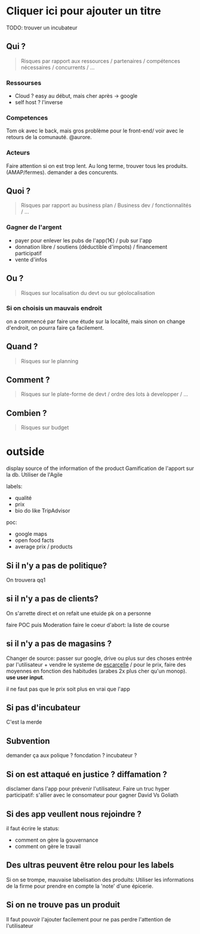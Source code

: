 # Cliquer ici pour ajouter un titre
TODO: trouver un incubateur

## Qui ?
> Risques par rapport aux  ressources  / partenaires / compétences nécessaires / concurrents / …

### Ressourses
 - Cloud ? easy au début, mais cher après -> google
 - self host ? l'inverse

### Competences
Tom ok avec le back, mais gros problème pour le front-end/
voir avec le retours de la comunauté. @aurore.

### Acteurs
Faire attention si on est trop lent.
Au long terme, trouver tous les produits.(AMAP/fermes). demander a des concurents.

## Quoi ?
> Risques par rapport au business plan / Business dev / fonctionnalités / …

### Gagner de l'argent
 - payer pour enlever les pubs de l'app(1€) / pub sur l'app
 - donnation libre / soutiens (déductible d'impots) / financement participatif
 - vente d'infos

## Ou ?
> Risques sur localisation du devt ou sur géolocalisation

### Si on choisis un mauvais endroit
on a commencé par faire une étude sur la localité, mais sinon on change d'endroit, on pourra faire ça facilement.

## Quand ?
> Risques sur le planning

## Comment ?
> Risques sur le plate-forme de devt / ordre des lots à developper / …

## Combien ?
> Risques sur budget


# outside
display source of the information of the product
Gamification de l'apport sur la db.
Utiliser de l'Agile

labels:
 - qualité
 - prix
 - bio
do like TripAdvisor

poc:
 - google maps
 - open food facts
 - average prix / products



## Si il n'y a pas de politique?
On trouvera qq1
## si il n'y a pas de clients?
On s'arrette direct et on refait une etuide pk on a personne

faire POC puis Moderation
faire le coeur d'abort: la liste de course

## si il n'y a pas de magasins ?
Changer de source: passer sur google, drive ou plus sur des choses entrée par l'utilisateur + vendre le systeme de [escarcelle](https://escarcelle.net/pdv/) / pour le prix, faire des moyennes en fonction des habitudes (arabes 2x plus cher qu'un monop). **use user input**.

il ne faut pas que le prix soit plus en vrai que l'app

## Si pas d'incubateur
C'est la merde

## Subvention
demander ça aux polique ? foncdation ? incubateur ?

## Si on est attaqué en justice ? diffamation ?
disclamer dans l'app pour prévenir l'utilisateur. Faire un truc hyper participatif: s'allier avec le consomateur pour gagner David Vs Goliath

## Si des app veullent nous rejoindre ?
il faut écrire le status:
 - comment on gère la gouvernance
 - comment on gère le travail

## Des ultras peuvent être relou pour les labels
Si on se trompe, mauvaise labelisation des produits:
Utiliser les informations de la firme pour prendre en compte la 'note' d'une épicerie.

## Si on ne trouve pas un produit
Il faut pouvoir l'ajouter facilement pour ne pas perdre l'attention de l'utilisateur